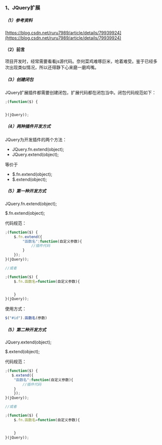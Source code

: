 ### 1、JQuery扩展

##### （1）参考资料

[https://blog.csdn.net/ruru7989/article/details/79939924](https://blog.csdn.net/ruru7989/article/details/79939924)

#### （2）前言

项目开发时，经常需要看看js源代码。奈何菜鸡难啄巨米，呛着难受。鉴于已经多次出现类似情况，所以还得静下心来磨一磨鸡嘴。

##### （3）创建闭包

JQuery扩展插件都需要创建闭包，扩展代码都在闭包当中。闭包代码规范如下：

```js
;(function($) {


}(jQuery));
```

##### （4）两种插件开发方式

JQuery为开发插件的两个方法：

* JQuery.fn.extend\(object\);
* JQuery.extend\(object\);

等价于

* $.fn.extend\(object\);
* $.extend\(object\);

##### （5）第一种开发方式

JQuery.fn.extend\(object\);

$.fn.extend\(object\);

代码规范：

```js
;(function($) {
    $.fn.extend({
        "函数名":function(自定义参数){
            //插件代码
        }
    });
}(jQuery));

//或者

;(function($) {
    $.fn.函数名=function(自定义参数){


    }
}(jQuery));
```

使用方式：

```js
$("#id").函数名(参数)
```

##### （5）第二种开发方式

JQuery.extend\(object\);

$.extend\(object\);

代码规范：

```js
;(function($) {
   $.extend({
	"函数名":function(自定义参数){
	    //插件代码
	}
    });
}(jQuery));

//或者

;(function($) {
    $.fn.函数名=function(自定义参数){


    }
}(jQuery));
```



